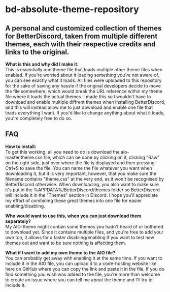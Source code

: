# bd-absolute-theme-repository
<h2>A personal and customized collection of themes for BetterDiscord, taken from multiple different themes, each with their respective credits and links to the original.</h2>

<b>What is this and why did I make it:</b><br>
This is essentially one theme file that loads multiple other theme files when enabled. If you're worried about it loading something you're not aware of, you can see exactly what it loads. All files were uploaded to this repository for the sake of saving any hassle if the original developers decide to move the file somewhere, which would break the URL reference within my theme file where it loads the actual themes. I made this so I wouldn't have to download and enable multiple diffrent themes when installing BetterDiscord, and this will instead allow me to just download and enable one file that loads everything I want. If you'd like to change anything about what it loads, you're completely free to do so.<br>

<h2>FAQ</h2>
<b>How to install:</b><br>
To get this working, all you need to do is download the aio-master.theme.css file, which can be done by clicking on it, clicking "Raw" on the right side, just over where the file is displayed and then pressing Ctrl+S to save the file. You can name the file whatever you want when downloading it, but it is very important, however, that you make sure the filename contains "theme.css" at the very end, as it won't be recognised by BetterDiscord otherwise. When downloading, you also want to make sure it's put in the %APPDATA%/BetterDiscord/themes folder so BetterDiscord will include it in the "Themes" section in Discord. I hope you'll appreciate my effort of combining these great themes into one file for easier enabling/disabling.

<b>Who would want to use this, when you can just download them separately?</b><br>
My AIO-theme might contain some themes you hadn't heard of or bothered to download yet. Since it contains multiple files, and you're free to add your own too, it allows for a faster disabling/enabling if you want to test new themes out and want to be sure nothing is affecting them.<br>

<b>What if I want to add my own theme to the AIO file?</b><br>
You can probably get away with enabling it at the same time. If you want to include it in the AIO file, you can upload it to a code-hosting website like here on GitHub where you can copy the link and paste it in the file. If you do find something you wish was added to the file, you're more than welcome to create an issue where you can tell me about the theme and I'll try to include it.
